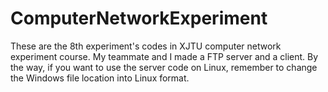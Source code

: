 # ComputerNetworkExperiment
These are the 8th experiment's codes in XJTU computer network experiment course. My teammate and I made a FTP server and a client. 
By the way, if you want to use the server code on Linux, remember to change the Windows file location into Linux format.
